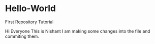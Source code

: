 Hello-World
===========

First Repository Tutorial

Hi Everyone
This is Nishant
I am making some changes into the file and commiting them.

